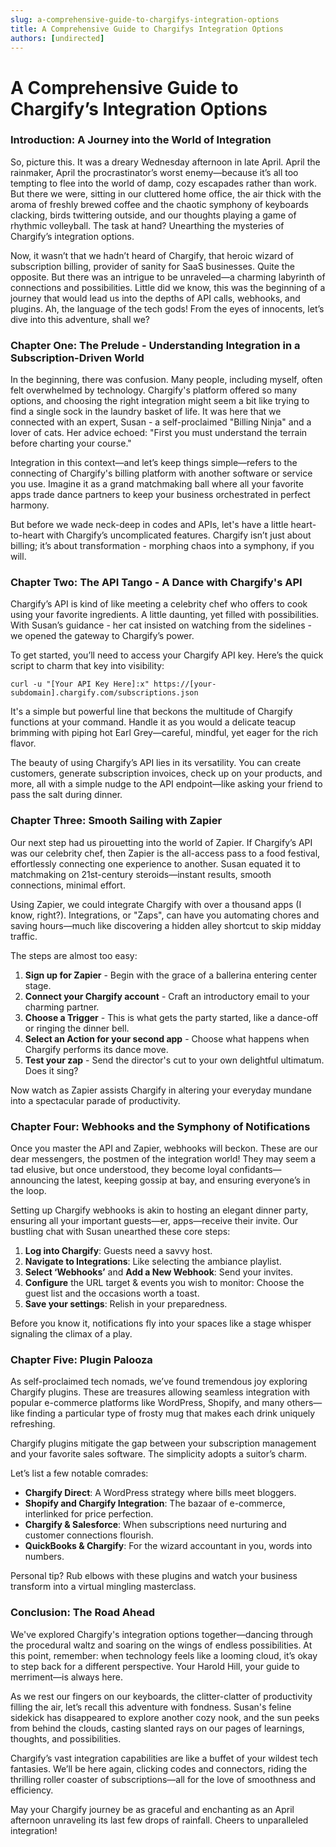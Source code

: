 ```yaml
---
slug: a-comprehensive-guide-to-chargifys-integration-options
title: A Comprehensive Guide to Chargifys Integration Options
authors: [undirected]
---
```



# A Comprehensive Guide to Chargify’s Integration Options

### Introduction: A Journey into the World of Integration  
So, picture this. It was a dreary Wednesday afternoon in late April. April the rainmaker, April the procrastinator’s worst enemy—because it’s all too tempting to flee into the world of damp, cozy escapades rather than work. But there we were, sitting in our cluttered home office, the air thick with the aroma of freshly brewed coffee and the chaotic symphony of keyboards clacking, birds twittering outside, and our thoughts playing a game of rhythmic volleyball. The task at hand? Unearthing the mysteries of Chargify’s integration options.

Now, it wasn’t that we hadn’t heard of Chargify, that heroic wizard of subscription billing, provider of sanity for SaaS businesses. Quite the opposite. But there was an intrigue to be unraveled—a charming labyrinth of connections and possibilities. Little did we know, this was the beginning of a journey that would lead us into the depths of API calls, webhooks, and plugins. Ah, the language of the tech gods! From the eyes of innocents, let’s dive into this adventure, shall we?

### Chapter One: The Prelude - Understanding Integration in a Subscription-Driven World  
In the beginning, there was confusion. Many people, including myself, often felt overwhelmed by technology. Chargify's platform offered so many options, and choosing the right integration might seem a bit like trying to find a single sock in the laundry basket of life. It was here that we connected with an expert, Susan - a self-proclaimed "Billing Ninja" and a lover of cats. Her advice echoed: "First you must understand the terrain before charting your course."

Integration in this context—and let’s keep things simple—refers to the connecting of Chargify's billing platform with another software or service you use. Imagine it as a grand matchmaking ball where all your favorite apps trade dance partners to keep your business orchestrated in perfect harmony.

But before we wade neck-deep in codes and APIs, let's have a little heart-to-heart with Chargify’s uncomplicated features. Chargify isn’t just about billing; it’s about transformation - morphing chaos into a symphony, if you will. 

### Chapter Two: The API Tango - A Dance with Chargify's API  
Chargify’s API is kind of like meeting a celebrity chef who offers to cook using your favorite ingredients. A little daunting, yet filled with possibilities. With Susan’s guidance - her cat insisted on watching from the sidelines - we opened the gateway to Chargify’s power.

To get started, you’ll need to access your Chargify API key. Here’s the quick script to charm that key into visibility:

```shell
curl -u "[Your API Key Here]:x" https://[your-subdomain].chargify.com/subscriptions.json
```

It's a simple but powerful line that beckons the multitude of Chargify functions at your command. Handle it as you would a delicate teacup brimming with piping hot Earl Grey—careful, mindful, yet eager for the rich flavor.

The beauty of using Chargify’s API lies in its versatility. You can create customers, generate subscription invoices, check up on your products, and more, all with a simple nudge to the API endpoint—like asking your friend to pass the salt during dinner.

### Chapter Three: Smooth Sailing with Zapier  
Our next step had us pirouetting into the world of Zapier. If Chargify’s API was our celebrity chef, then Zapier is the all-access pass to a food festival, effortlessly connecting one experience to another. Susan equated it to matchmaking on 21st-century steroids—instant results, smooth connections, minimal effort.

Using Zapier, we could integrate Chargify with over a thousand apps (I know, right?). Integrations, or "Zaps", can have you automating chores and saving hours—much like discovering a hidden alley shortcut to skip midday traffic.

The steps are almost too easy:

1. **Sign up for Zapier** - Begin with the grace of a ballerina entering center stage.
2. **Connect your Chargify account** - Craft an introductory email to your charming partner.
3. **Choose a Trigger** - This is what gets the party started, like a dance-off or ringing the dinner bell.
4. **Select an Action for your second app** - Choose what happens when Chargify performs its dance move.
5. **Test your zap** - Send the director's cut to your own delightful ultimatum. Does it sing?

Now watch as Zapier assists Chargify in altering your everyday mundane into a spectacular parade of productivity.

### Chapter Four: Webhooks and the Symphony of Notifications  
Once you master the API and Zapier, webhooks will beckon. These are our dear messengers, the postmen of the integration world! They may seem a tad elusive, but once understood, they become loyal confidants—announcing the latest, keeping gossip at bay, and ensuring everyone’s in the loop.

Setting up Chargify webhooks is akin to hosting an elegant dinner party, ensuring all your important guests—er, apps—receive their invite. Our bustling chat with Susan unearthed these core steps:

1. **Log into Chargify**: Guests need a savvy host.
2. **Navigate to Integrations**: Like selecting the ambiance playlist.
3. **Select ‘Webhooks’** and **Add a New Webhook**: Send your invites.
4. **Configure** the URL target & events you wish to monitor: Choose the guest list and the occasions worth a toast.
5. **Save your settings**: Relish in your preparedness. 

Before you know it, notifications fly into your spaces like a stage whisper signaling the climax of a play.

### Chapter Five: Plugin Palooza  
As self-proclaimed tech nomads, we’ve found tremendous joy exploring Chargify plugins. These are treasures allowing seamless integration with popular e-commerce platforms like WordPress, Shopify, and many others—like finding a particular type of frosty mug that makes each drink uniquely refreshing.

Chargify plugins mitigate the gap between your subscription management and your favorite sales software. The simplicity adopts a suitor’s charm.

Let’s list a few notable comrades:

- **Chargify Direct**: A WordPress strategy where bills meet bloggers.
- **Shopify and Chargify Integration**: The bazaar of e-commerce, interlinked for price perfection.
- **Chargify & Salesforce**: When subscriptions need nurturing and customer connections flourish.
- **QuickBooks & Chargify**: For the wizard accountant in you, words into numbers.

Personal tip? Rub elbows with these plugins and watch your business transform into a virtual mingling masterclass.

### Conclusion: The Road Ahead  
We've explored Chargify's integration options together—dancing through the procedural waltz and soaring on the wings of endless possibilities. At this point, remember: when technology feels like a looming cloud, it’s okay to step back for a different perspective. Your Harold Hill, your guide to merriment—is always here.

As we rest our fingers on our keyboards, the clitter-clatter of productivity filling the air, let’s recall this adventure with fondness. Susan's feline sidekick has disappeared to explore another cozy nook, and the sun peeks from behind the clouds, casting slanted rays on our pages of learnings, thoughts, and possibilities.

Chargify’s vast integration capabilities are like a buffet of your wildest tech fantasies. We’ll be here again, clicking codes and connectors, riding the thrilling roller coaster of subscriptions—all for the love of smoothness and efficiency.

May your Chargify journey be as graceful and enchanting as an April afternoon unraveling its last few drops of rainfall. Cheers to unparalleled integration!